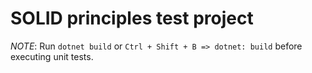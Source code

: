 # SOLID principles test project

_NOTE_: Run `dotnet build` or `Ctrl + Shift + B => dotnet: build` before executing unit tests.